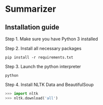# Summarizer

## Installation guide

Step 1. Make sure you have Python 3 installed

Step 2. Install all necessary packages
```
pip install -r requirements.txt
```
Step 3. Launch the python interpreter
```
python
```
Step 4. Install NLTK Data and BeautifulSoup
```python
>>> import nltk
>>> nltk.download('all')
```